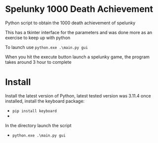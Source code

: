 # Spelunky 1000 Death Achievement

Python script to obtain the 1000 death achievement of spelunky

This has a tkinter interface for the parameters and was done more as an exercise to keep up with python

To launch use `python.exe .\main.py gui`

When you hit the execute button launch a spelunky game, the program takes around 3 hour to complete

# Install

Install the latest version of Python, latest tested version was 3.11.4
once installed, install the keyboard package:
 - `pip install keyboard`
 - 
In the directory launch the script

 - `python.exe .\main.py gui`
